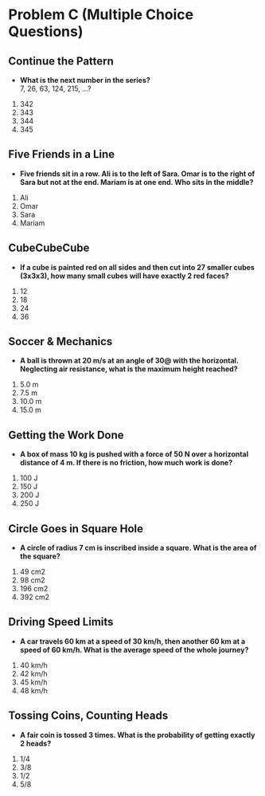 # Problem C (Multiple Choice Questions)

## Continue the Pattern

* **What is the next number in the series?**  
  7, 26, 63, 124, 215, ...?

1. 342
2. 343
3. 344
4. 345

## Five Friends in a Line

* **Five friends sit in a row. Ali is to the left of Sara. Omar is to the right of Sara but not at the end. Mariam is at one end. Who sits in the middle?**  

1. Ali
2. Omar
3. Sara
4. Mariam

## CubeCubeCube

* **If a cube is painted red on all sides and then cut into 27 smaller cubes (3x3x3), how many small cubes will have exactly 2 red faces?**  

1. 12
2. 18
3. 24
4. 36

## Soccer & Mechanics

* **A ball is thrown at 20 m/s at an angle of 30@ with the horizontal. Neglecting air resistance, what is the maximum height reached?**  

1. 5.0 m
2. 7.5 m
3. 10.0 m
4. 15.0 m

## Getting the Work Done

* **A box of mass 10 kg is pushed with a force of 50 N over a horizontal distance of 4 m. If there is no friction, how much work is done?**  

1. 100 J
2. 150 J
3. 200 J
4. 250 J

## Circle Goes in Square Hole

* **A circle of radius 7 cm is inscribed inside a square. What is the area of the square?**  

1. 49 cm2
2. 98 cm2
3. 196 cm2
4. 392 cm2

## Driving Speed Limits

* **A car travels 60 km at a speed of 30 km/h, then another 60 km at a speed of 60 km/h. What is the average speed of the whole journey?**  

1. 40 km/h
2. 42 km/h
3. 45 km/h
4. 48 km/h

## Tossing Coins, Counting Heads

* **A fair coin is tossed 3 times. What is the probability of getting exactly 2 heads?**  

1. 1/4
2. 3/8
3. 1/2
4. 5/8
